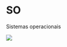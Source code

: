 # SO
Sistemas operacionais 


<img src="https://storyset.com/illustration/visionary-technology/bro#6ED08AFF&hide=&hide=complete">
